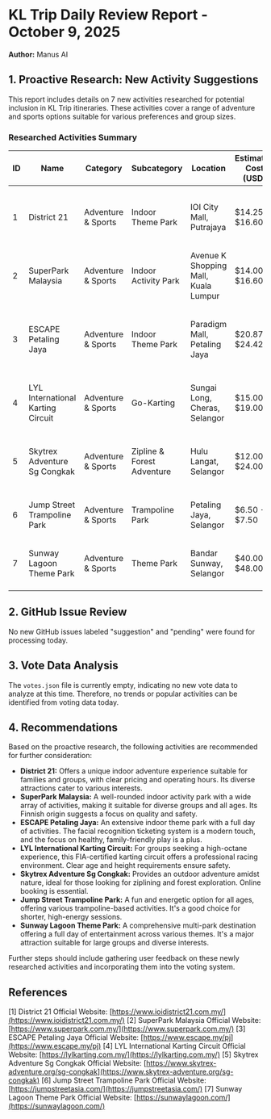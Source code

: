 # KL Trip Daily Review Report - October 9, 2025

**Author:** Manus AI

## 1. Proactive Research: New Activity Suggestions

This report includes details on 7 new activities researched for potential inclusion in KL Trip itineraries. These activities cover a range of adventure and sports options suitable for various preferences and group sizes.

### Researched Activities Summary

| ID | Name | Category | Subcategory | Location | Estimated Cost (USD) | Duration | Best Time | Key Tips |
|---|---|---|---|---|---|---|---|---|
| 1 | District 21 | Adventure & Sports | Indoor Theme Park | IOI City Mall, Putrajaya | $14.25 - $16.60 | 3 hours | Weekdays | Wear comfortable clothing and closed-toe shoes. |
| 2 | SuperPark Malaysia | Adventure & Sports | Indoor Activity Park | Avenue K Shopping Mall, Kuala Lumpur | $14.00 - $16.60 | 3 hours | Weekdays | Wear comfortable sports attire and grip socks. |
| 3 | ESCAPE Petaling Jaya | Adventure & Sports | Indoor Theme Park | Paradigm Mall, Petaling Jaya | $20.87 - $24.42 | 8 hours | Weekdays | Wear comfortable sports clothing and closed-toe shoes. |
| 4 | LYL International Karting Circuit | Adventure & Sports | Go-Karting | Sungai Long, Cheras, Selangor | $15.00 - $19.00 | 0.5 hours | Evenings | Mandatory balaclava, gloves, closed-toe shoes. |
| 5 | Skytrex Adventure Sg Congkak | Adventure & Sports | Zipline & Forest Adventure | Hulu Langat, Selangor | $12.00 - $24.00 | 1.5 hours | Daily, early | Wear comfortable clothing and closed-toe shoes. |
| 6 | Jump Street Trampoline Park | Adventure & Sports | Trampoline Park | Petaling Jaya, Selangor | $6.50 - $7.50 | 1 hour | Weekdays | Wear comfortable clothing, grip socks. |
| 7 | Sunway Lagoon Theme Park | Adventure & Sports | Theme Park | Bandar Sunway, Selangor | $40.00 - $48.00 | 8 hours | Weekdays | Wear comfortable clothing and swimwear. |

## 2. GitHub Issue Review

No new GitHub issues labeled "suggestion" and "pending" were found for processing today.

## 3. Vote Data Analysis

The `votes.json` file is currently empty, indicating no new vote data to analyze at this time. Therefore, no trends or popular activities can be identified from voting data today.

## 4. Recommendations

Based on the proactive research, the following activities are recommended for further consideration:

*   **District 21:** Offers a unique indoor adventure experience suitable for families and groups, with clear pricing and operating hours. Its diverse attractions cater to various interests.
*   **SuperPark Malaysia:** A well-rounded indoor activity park with a wide array of activities, making it suitable for diverse groups and all ages. Its Finnish origin suggests a focus on quality and safety.
*   **ESCAPE Petaling Jaya:** An extensive indoor theme park with a full day of activities. The facial recognition ticketing system is a modern touch, and the focus on healthy, family-friendly play is a plus.
*   **LYL International Karting Circuit:** For groups seeking a high-octane experience, this FIA-certified karting circuit offers a professional racing environment. Clear age and height requirements ensure safety.
*   **Skytrex Adventure Sg Congkak:** Provides an outdoor adventure amidst nature, ideal for those looking for ziplining and forest exploration. Online booking is essential.
*   **Jump Street Trampoline Park:** A fun and energetic option for all ages, offering various trampoline-based activities. It's a good choice for shorter, high-energy sessions.
*   **Sunway Lagoon Theme Park:** A comprehensive multi-park destination offering a full day of entertainment across various themes. It's a major attraction suitable for large groups and diverse interests.

Further steps should include gathering user feedback on these newly researched activities and incorporating them into the voting system.

## References

[1] District 21 Official Website: [https://www.ioidistrict21.com.my/](https://www.ioidistrict21.com.my/)
[2] SuperPark Malaysia Official Website: [https://www.superpark.com.my/](https://www.superpark.com.my/)
[3] ESCAPE Petaling Jaya Official Website: [https://www.escape.my/pj](https://www.escape.my/pj)
[4] LYL International Karting Circuit Official Website: [https://lylkarting.com.my/](https://lylkarting.com.my/)
[5] Skytrex Adventure Sg Congkak Official Website: [https://www.skytrex-adventure.org/sg-congkak](https://www.skytrex-adventure.org/sg-congkak)
[6] Jump Street Trampoline Park Official Website: [https://jumpstreetasia.com/](https://jumpstreetasia.com/)
[7] Sunway Lagoon Theme Park Official Website: [https://sunwaylagoon.com/](https://sunwaylagoon.com/)

